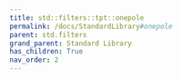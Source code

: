 ```yaml
---
title: std::filters::tpt::onepole
permalink: /docs/StandardLibrary#onepole
parent: std.filters
grand_parent: Standard Library
has_children: True
nav_order: 2
---
```

